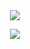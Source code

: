 　<p align="center">![](https://komarev.com/ghpvc/?username=2ft-high&label=🐰&color=8B8655)</p>

<p align="center">
  <img src="https://files.catbox.moe/aptxgi.png" />
</p>
